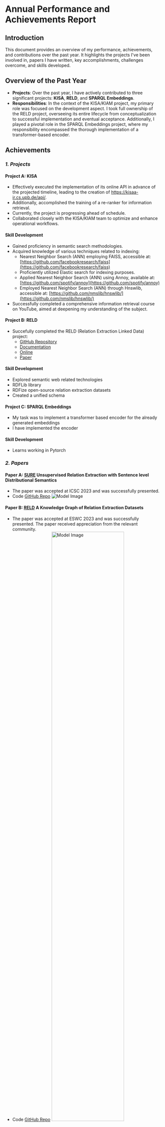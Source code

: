 
# Annual Performance and Achievements Report

## Introduction

This document provides an overview of my performance, achievements, and contributions over the past year. It highlights the projects I've been involved in, papers I have written, key accomplishments, challenges overcome, and skills developed.

## Overview of the Past Year

- **Projects**: Over the past year, I have actively contributed to three significant projects: **KISA**, **RELD**, and **SPARQL Embeddings**.
- **Responsibilities**: In the context of the KISA/KIAM project, my primary role was focused on the development aspect. I took full ownership of the RELD project, overseeing its entire lifecycle from conceptualization to successful implementation and eventual acceptance. Additionally, I played a pivotal role in the SPARQL Embeddings project, where my responsibility encompassed the thorough implementation of a transformer-based encoder.

## Achievements

### *1. Projects*

#### Project A: KISA

- Effectively executed the implementation of its online API in advance of the projected timeline, leading to the creation of https://kisaa-ir.cs.upb.de/api/.
- Additionally, accomplished the training of a re-ranker for information retrieval.
- Currently, the project is progressing ahead of schedule.
- Collaborated closely with the KISA/KIAM team to optimize and enhance operational workflows.

#### Skill Development

- Gained proficiency in semantic search methodologies.
- Acquired knowledge of various techniques related to indexing:
    - Nearest Neighbor Search (ANN) employing FAISS, accessible at:  [https://github.com/facebookresearch/faiss](https://github.com/facebookresearch/faiss)
    - Proficiently utilized Elastic search for indexing purposes.
    - Applied Nearest Neighbor Search (ANN) using Annoy, available at: [https://github.com/spotify/annoy](https://github.com/spotify/annoy)
    - Employed Nearest Neighbor Search (ANN) through Hnswlib, accessible at: [https://github.com/nmslib/hnswlib/](https://github.com/nmslib/hnswlib/)
- Successfully completed a comprehensive information retrieval course on YouTube, aimed at deepening my understanding of the subject.
#### Project B: RELD
- Succefully completed the RELD (Relation Extraction Linked Data) project:
    - [GitHub Repository](https://github.com/dice-group/RELD)
    - [Documentation](https://manzoorali29.github.io/index.htm)
    - [Online](http://reld.cs.upb.de:8890/sparql)
    - [Paper](https://papers.dice-research.org/2023/RELD/public.pdf)
#### Skill Development
- Explored semantic web related technologies
- RDFLib library
- RDFize open-source relation extraction datasets
- Created a unified schema

#### Project C: SPARQL Embeddings
- My task was to implement a transformer based encoder for the already generated embeddings
- I have implemented the encoder
#### Skill Development
- Learns working in Pytorch

### *2. Papers*
#### Paper A: [SURE](https://papers.dice-research.org/2022/ICSC_SURE/public.pdf) Unsupervised Relation Extraction with Sentence level Distributional Semantics
- The paper was accepted at ICSC 2023 and was successfully presented.
- Code [GitHub Repo](https://github.com/manzoorali29/SURE)
  ![Model Image](Example.png)

#### Paper B: [RELD](https://papers.dice-research.org/2023/RELD/public.pdf) A Knowledge Graph of Relation Extraction Datasets
- The paper was accepted at ESWC 2023 and was successfully presented. The paper received appreciation from the relevant community.
- Code [GitHub Repo](https://github.com/dice-group/RELD) 
  <img src="22.11.22.png" alt="Model Image" width="70%" height="70%">


### *3. Conferences:*
- This year I attended two international conferences:
    - [IEEE International Conference on SEMANTIC COMPUTING](https://semanticcomputing.wixsite.com/icsc2023) (February 1-3, 2023, California, USA) (Online)
    - [Extended Semantic Web Conference](https://2023.eswc-conferences.org/) (May 27- June 1 2023, Crete Greece) (Onsite) 


## Ongoing Projects and Papers:

#### A: KISA
- Facilitating the group in research tasks.
- Ensuring the continuous implementation.

#### B: COT Text to SPARQL Generation
- Implementing the proposed approach.
- Providing assistance in the writing process.
- Target Conference: ESWC 2024.

#### C: LLM-based Bootstrapping for Relation Extraction
- Successfully executing the implementation.
- Contributing to the writing process.

#### D: Revisiting Multi-lingual Relation Extraction
- Carrying out the implementation.
- Contributing to the writing efforts.

## Collaborations

- Collaborated with different members in different projects and papers:
    - KISA:
        - [Daniel Vollmers](https://dice-research.org/DanielVollmers)
        - [Dr. Diego Moussallem](https://dice-research.org/DiegoMoussallem)
    - RELD:
        - [Dr. rer. nat. Muhammad Saleem](https://dice-research.org/MuhammadSaleem)
        - [Dr. rer. nat. Mohamed Ahmed Sherif](https://dice-research.org/MohamedAhmedSherif)
        - [Dr. Diego Moussallem](https://dice-research.org/DiegoMoussallem)
        - [Prof. Dr. Axel-Cyrille Ngonga Ngomo](https://dice-research.org/AxelCyrilleNgongaNgomo)
    - SURE:
        -   [Dr. rer. nat. Muhammad Saleem](https://dice-research.org/MuhammadSaleem)
        -   [Prof. Dr. Axel-Cyrille Ngonga Ngomo](https://dice-research.org/AxelCyrilleNgongaNgomo)
- Current Collaboration:
    - COT text to SPARQL Generation:
        - [Hamada Zahera](https://dice-research.org/HamadaMZahera)
        - [Dr. rer. nat. Mohamed Ahmed Sherif](https://dice-research.org/MohamedAhmedSherif)
        - [Dr. Diego Moussallem](https://dice-research.org/DiegoMoussallem)

## Social Media
<img src="social.jpg" alt="Model Image">

## Feedback and Improvements

- Received positive feedback from colleagues.
- Looking forward to your thoughts: ___________________________________________________________________________________________________________________________________________________________________

## Conclusion
As I anticipate the future, I am steadfast in my commitment to persistently contribute positively to [DICE](https://dice-research.org/) and to consistently enhance my performance.

**Note:** I have refrained from detailing my personal accomplishments and acquired skills, including certificates and German language courses.

Thank you for your support and guidance.

Sincerely,
[Manzoor Ali](https://dice-research.org/ManzoorAli)
